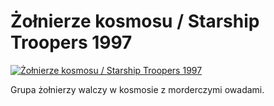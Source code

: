 Żołnierze kosmosu / Starship Troopers 1997 
=============
[![Żołnierze kosmosu / Starship Troopers 1997 ](http://vidos.pl/images/player.gif)](http://vidos.pl/olnierze-kosmosu-starship-troopers-1997)

 Grupa żołnierzy walczy w kosmosie z morderczymi owadami.
